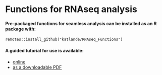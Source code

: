 # Functions for RNAseq analysis

#### Pre-packaged functions for seamless analysis can be installed as an R package with:
` remotes::install_github("katlande/RNAseq_Functions") `

#### A guided tutorial for use is available:
* [online](https://github.com/katlande/RNAseq_Functions/blob/main/RNAseq_Tutorial.md)
* [as a downloadable PDF](https://github.com/katlande/RNAseq_Functions/blob/main/RNAseq_Tutorial.pdf)

